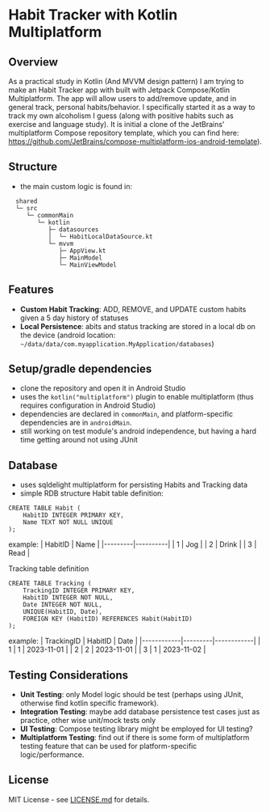 # Habit Tracker with Kotlin Multiplatform

## Overview

As a practical study in Kotlin (And MVVM design pattern) I am trying to make an Habit Tracker app with built with Jetpack Compose/Kotlin Multiplatform. The app will allow users to add/remove update, and in general track, personal habits/behavior. I specifically started it as a way to track my own alcoholism I guess (along with positive habits such as exercise and language study). It is initial a clone of the JetBrains' multiplatform Compose repository template, which you can find here: https://github.com/JetBrains/compose-multiplatform-ios-android-template).

## Structure 
- the main custom logic is found in:
```
  shared
  └─ src
     └─ commonMain
        └─ kotlin
           ├─ datasources
           │  └─ HabitLocalDataSource.kt
           └─ mvvm
              ├─ AppView.kt
              ├─ MainModel
              └─ MainViewModel
```

## Features
- **Custom Habit Tracking**: ADD, REMOVE, and UPDATE custom habits given a 5 day history of statuses
- **Local Persistence**: abits and status tracking are stored in a local db on the device (android location: ```~/data/data/com.myapplication.MyApplication/databases```)

## Setup/gradle dependencies
- clone the repository and open it in Android Studio
- uses the `kotlin("multiplatform")` plugin to enable multiplatform (thus requires configuration in Android Studio)
- dependencies are declared in `commonMain`, and platform-specific dependencies are in `androidMain`.
- still working on test module's android independence, but having a hard time getting around not using JUnit


## Database
- uses sqldelight multiplatform for persisting Habits and Tracking data
- simple RDB structure
Habit table definition:
```
CREATE TABLE Habit (
    HabitID INTEGER PRIMARY KEY,
    Name TEXT NOT NULL UNIQUE
);
```
example:
| HabitID | Name     |
|---------|----------|
| 1       | Jog      |
| 2       | Drink    |
| 3       | Read     |

Tracking table definition
```
CREATE TABLE Tracking (
    TrackingID INTEGER PRIMARY KEY,
    HabitID INTEGER NOT NULL,
    Date INTEGER NOT NULL,
    UNIQUE(HabitID, Date),
    FOREIGN KEY (HabitID) REFERENCES Habit(HabitID)
);
```

example:
| TrackingID | HabitID | Date       |
|------------|---------|------------|
| 1          | 1       | 2023-11-01 |
| 2          | 2       | 2023-11-01 |
| 3          | 1       | 2023-11-02 |


## Testing Considerations

- **Unit Testing**: only Model logic should be test (perhaps using JUnit, otherwise find kotlin specific framework).
- **Integration Testing**: maybe add database persistence test cases just as practice, other wise unit/mock tests only
- **UI Testing**: Compose testing library might be employed for UI testing? 
- **Multiplatform Testing**: find out if there is some form of multiplatform testing feature that can be used for platform-specific logic/performance.

## License

MIT License - see [LICENSE.md](LICENSE.md) for details.
